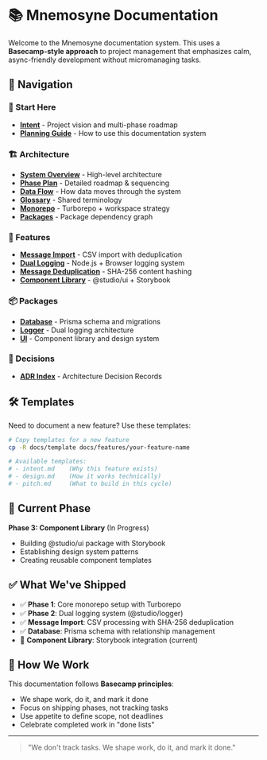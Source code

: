 # 📚 Mnemosyne Documentation

Welcome to the Mnemosyne documentation system. This uses a **Basecamp-style approach** to project management that emphasizes calm, async-friendly development without micromanaging tasks.

## 🧭 Navigation

### 🎯 Start Here

- [**Intent**](intent.md) - Project vision and multi-phase roadmap
- [**Planning Guide**](planning-guide.md) - How to use this documentation system

### 🏗️ Architecture

- [**System Overview**](architecture/system-overview.md) - High-level architecture
- [**Phase Plan**](architecture/phase-plan.md) - Detailed roadmap & sequencing
- [**Data Flow**](architecture/data-flow.md) - How data moves through the system
- [**Glossary**](architecture/glossary.md) - Shared terminology
- [**Monorepo**](architecture/monorepo.md) - Turborepo + workspace strategy
- [**Packages**](architecture/packages.md) - Package dependency graph

### 🎨 Features

- [**Message Import**](features/message-import/) - CSV import with deduplication
- [**Dual Logging**](features/dual-logging/) - Node.js + Browser logging system
- [**Message Deduplication**](features/message-deduplication/) - SHA-256 content hashing
- [**Component Library**](features/component-library/) - @studio/ui + Storybook

### 📦 Packages

- [**Database**](packages/db/) - Prisma schema and migrations
- [**Logger**](packages/logger/) - Dual logging architecture
- [**UI**](packages/ui/) - Component library and design system

### 🧠 Decisions

- [**ADR Index**](decisions/) - Architecture Decision Records

## 🛠️ Templates

Need to document a new feature? Use these templates:

```bash
# Copy templates for a new feature
cp -R docs/template docs/features/your-feature-name

# Available templates:
# - intent.md    (Why this feature exists)
# - design.md    (How it works technically)
# - pitch.md     (What to build in this cycle)
```

## 🎯 Current Phase

**Phase 3: Component Library** (In Progress)

- Building @studio/ui package with Storybook
- Establishing design system patterns
- Creating reusable component templates

## ✅ What We've Shipped

- ✅ **Phase 1**: Core monorepo setup with Turborepo
- ✅ **Phase 2**: Dual logging system (@studio/logger)
- ✅ **Message Import**: CSV processing with SHA-256 deduplication
- ✅ **Database**: Prisma schema with relationship management
- 🔄 **Component Library**: Storybook integration (current)

## 🔄 How We Work

This documentation follows **Basecamp principles**:

- We shape work, do it, and mark it done
- Focus on shipping phases, not tracking tasks
- Use appetite to define scope, not deadlines
- Celebrate completed work in "done lists"

---

> "We don't track tasks. We shape work, do it, and mark it done."
